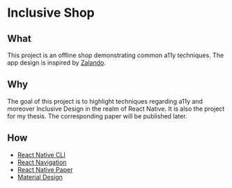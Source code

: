 # Inclusive Shop

## What

This project is an offline shop demonstrating common a11y techniques. The app design is inspired by [Zalando](https://www.zalando.com/).

## Why

The goal of this project is to highlight techniques regarding a11y and moreover Inclusive Design in the realm of React Native. It is also the project for my thesis. The corresponding paper will be published later.

## How

- [React Native CLI](https://reactnative.dev/docs/environment-setup)
- [React Navigation](https://reactnavigation.org/)
- [React Native Paper](https://callstack.github.io/react-native-paper/)
- [Material Design](https://material.io/design/usability/accessibility.html#understanding-accessibility)